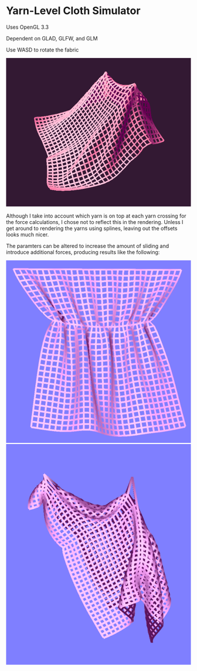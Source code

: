 # Yarn-Level Cloth Simulator
Uses OpenGL 3.3

Dependent on GLAD, GLFW, and GLM

Use WASD to rotate the fabric

![alt text](screenshots/drape2.png)

Although I take into account which yarn is on top at each yarn crossing for the force calculations, I chose not to reflect this in the rendering. Unless I get around to rendering the yarns using splines, leaving out the offsets looks much nicer.

The paramters can be altered to increase the amount of sliding and introduce additional forces, producing results like the following:

![alt text](screenshots/pulledthread.png)
![alt text](screenshots/slidingimg.png)
